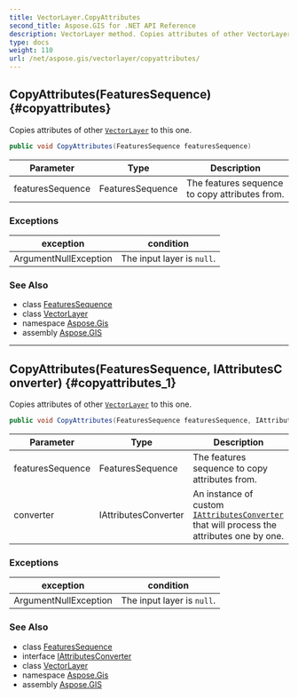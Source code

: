 ```yaml
---
title: VectorLayer.CopyAttributes
second_title: Aspose.GIS for .NET API Reference
description: VectorLayer method. Copies attributes of other VectorLayer to this one.
type: docs
weight: 110
url: /net/aspose.gis/vectorlayer/copyattributes/
---
```

## CopyAttributes(FeaturesSequence) {#copyattributes}

Copies attributes of other [`VectorLayer`](../) to this one.

```csharp
public void CopyAttributes(FeaturesSequence featuresSequence)
```

| Parameter | Type | Description |
| --- | --- | --- |
| featuresSequence | FeaturesSequence | The features sequence to copy attributes from. |

### Exceptions

| exception | condition |
| --- | --- |
| ArgumentNullException | The input layer is `null`. |

### See Also

* class [FeaturesSequence](../../featuressequence/)
* class [VectorLayer](../)
* namespace [Aspose.Gis](../../vectorlayer/)
* assembly [Aspose.GIS](../../../)

---

## CopyAttributes(FeaturesSequence, IAttributesConverter) {#copyattributes_1}

Copies attributes of other [`VectorLayer`](../) to this one.

```csharp
public void CopyAttributes(FeaturesSequence featuresSequence, IAttributesConverter converter)
```

| Parameter | Type | Description |
| --- | --- | --- |
| featuresSequence | FeaturesSequence | The features sequence to copy attributes from. |
| converter | IAttributesConverter | An instance of custom [`IAttributesConverter`](../../iattributesconverter/) that will process the attributes one by one. |

### Exceptions

| exception | condition |
| --- | --- |
| ArgumentNullException | The input layer is `null`. |

### See Also

* class [FeaturesSequence](../../featuressequence/)
* interface [IAttributesConverter](../../iattributesconverter/)
* class [VectorLayer](../)
* namespace [Aspose.Gis](../../vectorlayer/)
* assembly [Aspose.GIS](../../../)



